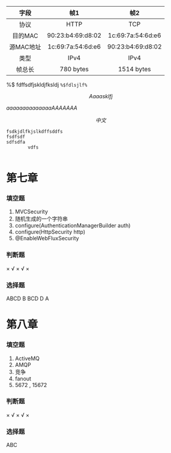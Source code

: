 

|字段|帧1|帧2|
|:-:|:-:|:-:|
|协议|HTTP|TCP|
|目的MAC|90:23:b4:69:d8:02 |1c:69:7a:54:6d:e6|
|源MAC地址|1c:69:7a:54:6d:e6 |90:23:b4:69:d8:02|
|类型|IPv4|IPv4|
|帧总长 |780 bytes|1514 bytes|

%$ fdffsdfjskldjfksldj
`%$fdlsjlf%`

$$
Aaaasklfj
$$

$aaaaaaaaaaaaaaAAAAAAA$


$$
中文
$$






```
fsdkjdlfkjslkdffsddfs
fsdfsdf
sdfsdfa
		vdfs
		
```

# 第七章
### 填空题
1. MVCSecurity
2. 随机生成的一个字符串
3. configure(AuthenticationManagerBuilder auth)
4. configure(HttpSecurity http)
5. @EnableWebFluxSecurity
### 判断题
× √ × √ ×
### 选择题
ABCD
B
BCD
D
A



# 第八章
### 填空题
1. ActiveMQ
2. AMQP
3. 竞争
4. fanout
5. 5672 , 15672
### 判断题
× √ × √ ×
### 选择题
ABC











